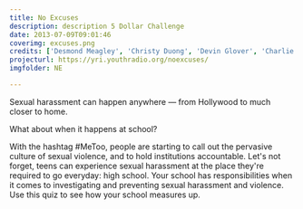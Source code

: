 ```yaml
---
title: No Excuses
description: description 5 Dollar Challenge
date: 2013-07-09T09:01:46
coverimg: excuses.png
credits: ['Desmond Meagley', 'Christy Duong', 'Devin Glover', 'Charlie Stuip', 'Asha Richardson', 'Teresa Chin', 'Shawn Wen', 'Lissa Soep']
projecturl: https://yri.youthradio.org/noexcuses/
imgfolder: NE

---
```


Sexual harassment can happen anywhere — from Hollywood to much closer to home. 

What about when it happens at school?

With the hashtag #MeToo, people are starting to call out the pervasive culture of sexual violence, and to hold institutions accountable. Let's not forget, teens can experience sexual harassment at the place they're required to go everyday: high school. Your school has responsibilities when it comes to investigating and preventing sexual harassment and violence. Use this quiz to see how your school measures up.
